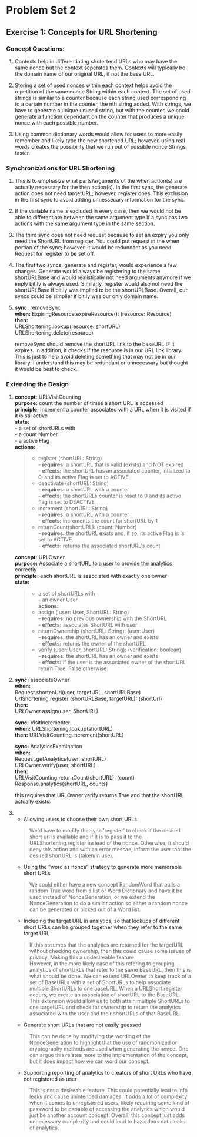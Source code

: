 # Problem Set 2

## Exercise 1: Concepts for URL Shortening

### Concept Questions:
1. Contexts help in differentiating shotertend URLs who may have the same nonce but the context seperates them. Contexts will typically be the domain name of our original URL, if not the base URL.

2. Storing a set of used nonces within each context helps avoid the repetition of the same nonce String within each context. The set of used strings is similar to a counter because each string used corresponding to a certain number in the counter, the nth string added. With strings, we have to generate a unique unused string, but with the counter, we could generate a function dependant on the counter that produces a unique nonce with each possible number.

3. Using common dictionary words would allow for users to more easily remember and likely type the new shortened URL; however, using real words creates the possibility that we run out of possible nonce Strings faster.

### Synchronizations for URL Shortening
1. This is to emphasize what parts/arguments of the when action(s) are actually necessary for the then action(s). In the first sync, the generate action does not need targetURL; however, register does. This exclusion in the first sync to avoid adding unnessecary information for the sync.

2. If the variable name is excluded in every case, then we would not be able to differentiate between the same argument type if a sync has two actions with the same argument type in the same section.

3. The third sync does not need request because to set an expiry you only need the ShortURL from register. You could put request in the when portion of the sync; however, it would be redundant as you need Request for register to be set off.

4. The first two syncs, generate and register, would experience a few changes. Generate would always be registering to the same shortURLBase and would realistically not need arguments anymore if we imply bit.ly is always used. Similarly, register would also not need the shortURLBase if bit.ly was implied to be the shortURLBase. Overall, our syncs could be simplier if bit.ly was our only domain name.

5. 
    __sync:__ removeSync  
    __when:__ ExpiringResource.expireResource(): (resource: Resource)  
    __then:__   
        URLShortening.lookup(resource: shortURL)  
        URLShortening.delete(resource)  

    removeSync should remove the shortURL link to the baseURL IF it expires. In addition, it checks if the resource is in our URL link library. This is just to help avoid deleting something that may not be in our library. I understand this may be redundant or unnecessary but thought it would be best to check.


### Extending the Design

1. 
    __concept:__ URLVisitCounting  
    __purpose:__ count the number of times a short URL is accessed  
    __principle:__ Increment a counter associated with a URL when it is visited if it is stil active  
    __state:__   
        - a set of shortURLs with  
            - a count Number   
            - a active Flag  
    __actions:__  
    >    - register (shortURL: String)  
            - __requires:__ a shortURL that is valid (exists) and NOT expired  
            - __effects:__ the shortURL has an associated counter, intialized to 0, and its active Flag is set to ACTIVE  
    >    - deactivate (shortURL: String)  
            - __requires:__ a shortURL with a counter  
            - __effects:__ the shortURLs counter is reset to 0 and its active flag is set to DEACTIVE  
    >    - increment (shortURL: String)  
            - __requires:__ a shortURL with a counter  
            - __effects:__ increments the count for shortURL by 1  
    >    - returnCount(shortURL): (count: Number)  
            - __requires:__ the shortURL exists and, if so, its active Flag is is set to ACTIVE.   
            - __effects:__ returns the associated shortURL's count   

    __concept:__ URLOwner  
    __purpose:__ Associate a shortURL to a user to provide the analytics correctly  
    __principle:__ each shortURL is associated with exactly one owner  
    __state:__  
    >    - a set of shortURLs with  
            - an owner User   
    __actions:__  
    >    - assign ( user: User, ShortURL: String)  
            - __requires:__ no previous ownership with the ShortURL  
            - __effects:__ associates ShortURL with user  
    >    - returnOwnership (shortURL: String): (user:User)  
            - __requires:__ the shortURL has an owner and exists  
            - __effects:__ returns the owner of the shortURL  
    >    - verify (user: User, shortURL: String): (verification: boolean)  
            - __requires:__ the shortURL has an owner and exists  
            - __effects:__ if the user is the associated owner of the shortURL return True; False otherwise.  

2. 
    __sync:__ associateOwner  
    __when:__   
        Request.shortenUrl(user, targetURL, shortURLBase)  
        UrlShortening.register (shortURLBase, targetURL): (shortUrl)  
    __then:__  
        URLOwner.assign(user, ShortURL)  

    __sync:__ VisitIncrementer   
    __when:__ URLShortening.lookup(shortURL)  
    __then:__ URLVisitCounting.increment(shortURL)  

    __sync:__ AnalyticsExamination  
    __when:__   
        Request.getAnalytics(user, shortURL)  
        URLOwner.verify(user, shortURL)  
    __then:__  
        URLVisitCounting.returnCount(shortURL): (count)  
        Response.analytics(shortURL, counts)  

    this requires that URLOwner.verify returns True and that the shortURL actually exists.  

3. 
    - Allowing users to choose their own short URLs  
    >    We'd have to modify the sync 'register' to check if the desired short url is available and if it is to pass it to the URLShortening.register instead of the nonce. Otherwise, it should deny this action and with an error messae, inform the user that the desired shortURL is (taken/in use).

    - Using the “word as nonce” strategy to generate more memorable short URLs  
    >    We could either have a new concept RandomWord that pulls a random True word from a list or Word Dictionary and have it be used instead of NonceGeneration, or we extend the NonceGeneration to do a similar action so either a random nonce can be generated or picked out of a Word list.

    - Including the target URL in analytics, so that lookups of different short URLs can be grouped together when they refer to the same target URL  
    >    If this assumes that the analytics are returned for the targetURL without checking ownership, then this could cause some issues of privacy. Making this a undesireable feature.  
    However, in the more likely case of this refering to grouping analytics of shortURLs that refer to the same BaseURL, then this is what should be done. We can extend URLOwner to keep track of a set of BaseURLs with a set of ShortURLs to help associate multiple ShortURLs to one baseURL. When a URLShort.register occurs, we create an association of shortURL to the BaseURL. This extension would allow us to both attain multiple ShortURLs to one targetURL and check for ownership to return the analytics associated with the user and their shortURLs of that BaseURL.  



    - Generate short URLs that are not easily guessed  
    >    This can be done by modifying the wording of the NonceGeneration to highlight that the use of randmonized or cryptography methods are used when generating the nonce. One can argue this relates more to the implementation of the concept, but it does impact how we can word our concept.


    - Supporting reporting of analytics to creators of short URLs who have not registered as user  
    >    This is not a desireable feature. This could potentially lead to info leaks and cause unintended damages. It adds a lot of complexity when it comes to unregistered users, likely requiring some kind of password to be capable of accessing the analytics which would just be another account concept. Overall, this concept just adds unnecessary complexity and could lead to hazardous data leaks of analytics.


